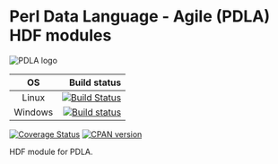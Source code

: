 # Perl Data Language - Agile (PDLA) HDF modules

![PDLA logo](http://pdlporters.github.io/images/icons/pdl.png)

| OS      |  Build status |
|:-------:|--------------:|
| Linux   | [![Build Status](https://travis-ci.org/PDLPorters/pdla-io-hdf.png?branch=master)](https://travis-ci.org/PDLPorters/pdla-io-hdf) |
| Windows | [![Build status](https://ci.appveyor.com/api/projects/status/34eptwx1pasq3ah4/branch/master?svg=true)](https://ci.appveyor.com/project/mohawk2/pdla-io-hdf/branch/master) |


[![Coverage Status](https://coveralls.io/repos/PDLPorters/pdla-io-hdf/badge.png?branch=master)](https://coveralls.io/r/PDLPorters/pdla-io-hdf?branch=master)
[![CPAN version](https://badge.fury.io/pl/PDLA-IO-HDF.svg)](https://metacpan.org/pod/PDLA::IO::HDF)

HDF module for PDLA.
